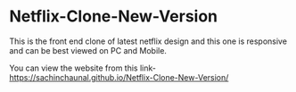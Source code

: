 # Netflix-Clone-New-Version
This is the front end clone of latest netflix design and this one is responsive and can be best viewed on PC and Mobile.

You can view the website from this link-  https://sachinchaunal.github.io/Netflix-Clone-New-Version/
